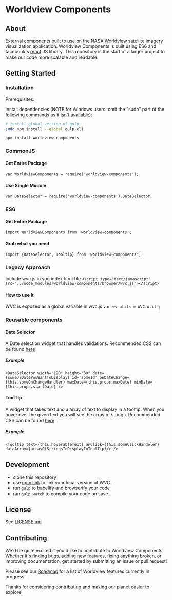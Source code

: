 # Worldview Components

## About

External components built to use on the [NASA Worldview](worldview.earthdata.nasa.gov) satellite imagery visualization application. Worldview Components is built using ES6 and facebook's [react](https://github.com/facebook/react/) JS library. This repository is the start of a larger project to make our code more scalable and readable.

## Getting Started

### Installation

Prerequisites:

Install dependencies (NOTE for Windows users: omit the "sudo" part of the following commands as it [isn't available](https://stackoverflow.com/questions/22527668/sudo-command-not-found-on-cygwin)):
```bash
# install global version of gulp
sudo npm install --global gulp-cli
```

`npm install worldview-components`

### CommonJS

#### Get Entire Package
`var WorldviewComponents = require('worldview-components');`
#### Use Single Module
`var DateSelector = require('worldview-components').DateSelector;`

### ES6

#### Get Entire Package
`import WorldviewComponents from 'worldview-components';`

#### Grab what you need
`import {DateSelector, Tooltip} from 'worldview-components';`

### Legacy Approach

Include wvc.js in you index.html file
`<script type="text/javascript" src="../node_modules/worldview-components/browser/wvc.js"></script>`

#### How to use it

WVC is exposed as a global variable in wvc.js
`var wv-utils = WVC.utils;`

### Reusable components
#### Date Selector

A Date selection widget that handles validations. Recommended CSS can be found [here](https://github.com/nasa-gibs/worldview/blob/animation-gif-react/web/css/wv.dateselector.css)

##### Example
`<DateSelector
	width="120"
	height="30"
	date={someJSDateYouWantToDisplay}
	id='someId'
	onDateChange={this.someOnChangeHandler}
	maxDate={this.props.maxDate}
	minDate={this.props.startDate}
/>`

#### ToolTip

A widget that takes text and a array of text to display in a tooltip. When you hover over the given text you will see the array of strings.
Recommended CSS can be found [here](https://github.com/nasa-gibs/worldview/blob/animation-gif-react/web/css/wv.tooltip.css)

##### Example

`<Tooltip
	text={this.hoverableText}
	onClick={this.someClickHandeler}
	dataArray={arrayOfStringsToDisplayInToolTip}/>
/>`

## Development

* clone this repository
* use [npm link](https://docs.npmjs.com/cli/link) to link your local version of WVC.
* run `gulp` to babelify and browserify your code
* run `gulp watch` to compile your code on save.

## License

See [LICENSE.md](LICENSE.md)

## Contributing

We'd be quite excited if you'd like to contribute to Worldview Components! Whether it's finding bugs, adding new features, fixing anything broken, or improving documentation, get started by submitting an issue or pull request!

Please see our [Roadmap](https://github.com/nasa-gibs/worldview/projects/7) for a list of Worldview features currently in progress.

Thanks for considering contributing and making our planet easier to explore!
